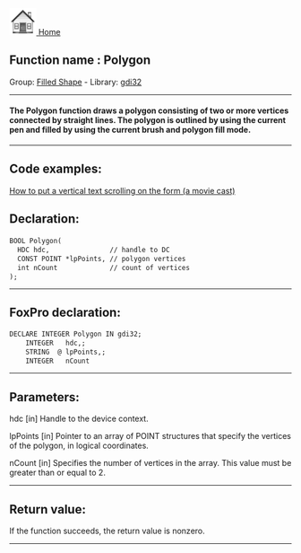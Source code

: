 [<img src="../../images/home.png"> Home ](https://github.com/VFPX/Win32API)  

## Function name : Polygon
Group: [Filled Shape](../../functions_group.md#Filled_Shape)  -  Library: [gdi32](../../Libraries.md#gdi32)  
***  


#### The Polygon function draws a polygon consisting of two or more vertices connected by straight lines. The polygon is outlined by using the current pen and filled by using the current brush and polygon fill mode.
***  


## Code examples:
[How to put a vertical text scrolling on the form (a movie cast)](../../samples/sample_354.md)  

## Declaration:
```foxpro  
BOOL Polygon(
  HDC hdc,               // handle to DC
  CONST POINT *lpPoints, // polygon vertices
  int nCount             // count of vertices
);  
```  
***  


## FoxPro declaration:
```foxpro  
DECLARE INTEGER Polygon IN gdi32;
	INTEGER   hdc,;
	STRING  @ lpPoints,;
	INTEGER   nCount  
```  
***  


## Parameters:
hdc 
[in] Handle to the device context. 

lpPoints 
[in] Pointer to an array of POINT structures that specify the vertices of the polygon, in logical coordinates. 

nCount 
[in] Specifies the number of vertices in the array. This value must be greater than or equal to 2.   
***  


## Return value:
If the function succeeds, the return value is nonzero.  
***  

